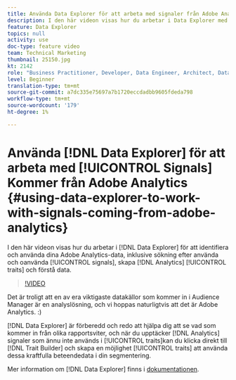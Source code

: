 ```yaml
---
title: Använda Data Explorer för att arbeta med signaler från Adobe Analytics
description: I den här videon visas hur du arbetar i Data Explorer med att upptäcka och använda dina Adobe Analytics-data, inklusive söka efter använda och oanvända signaler, skapa analysegenskaper och förstå data.
feature: Data Explorer
topics: null
activity: use
doc-type: feature video
team: Technical Marketing
thumbnail: 25150.jpg
kt: 2142
role: "Business Practitioner, Developer, Data Engineer, Architect, Data Architect, Administrator, Leader"
level: Beginner
translation-type: tm+mt
source-git-commit: a7dc335e75697a7b1720eccdadbb9605fdeda798
workflow-type: tm+mt
source-wordcount: '179'
ht-degree: 1%

---
```



# Använda [!DNL Data Explorer] för att arbeta med [!UICONTROL Signals] Kommer från Adobe Analytics {#using-data-explorer-to-work-with-signals-coming-from-adobe-analytics}

I den här videon visas hur du arbetar i [!DNL Data Explorer] för att identifiera och använda dina Adobe Analytics-data, inklusive sökning efter använda och oanvända [!UICONTROL signals], skapa [!DNL Analytics] [!UICONTROL traits] och förstå data.

>[!VIDEO](https://video.tv.adobe.com/v/25150/?quality=12)

Det är troligt att en av era viktigaste datakällor som kommer in i Audience Manager är en analyslösning, och vi hoppas naturligtvis att det är Adobe Analytics. :)

[!DNL Data Explorer] är förberedd och redo att hjälpa dig att se vad som kommer in från olika rapportsviter, och när du upptäcker  [!DNL Analytics] signaler som ännu inte används i  [!UICONTROL traits]kan du klicka direkt till  [!DNL Trait Builder] och skapa en möjlighet  [!UICONTROL traits] att använda dessa kraftfulla beteendedata i din segmentering.

Mer information om [!DNL Data Explorer] finns i [dokumentationen](https://experiencecloud.adobe.com/resources/help/en_US/aam/data-explorer.html).
